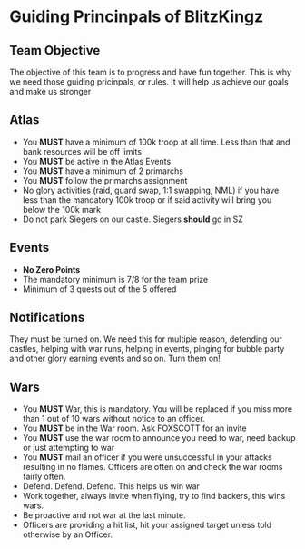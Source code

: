 # Guiding Princinpals of BlitzKingz

## Team Objective
The objective of this team is to progress and have fun together. This is why we need those guiding pricinpals, or rules. It will help us achieve our goals and make us stronger

## Atlas
* You **MUST** have a minimum of 100k troop at all time. Less than that and bank resources will be off limits
* You **MUST** be active in the Atlas Events
* You **MUST** have a minimum of 2 primarchs
* You **MUST** follow the primarchs assignment
* No glory activities (raid, guard swap, 1:1 swapping, NML) if you have less than the mandatory 100k troop or if said activity will bring you below the 100k mark
* Do not park Siegers on our castle. Siegers **should** go in SZ

## Events
* **No Zero Points**
* The mandatory minimum is 7/8 for the team prize
* Minimum of 3 quests out of the 5 offered

## Notifications
They must be turned on. We need this for multiple reason, defending our castles, helping with war runs, helping in events, pinging for bubble party and other glory earning events and so on. Turn them on!

## Wars
* You **MUST** War, this is mandatory. You will be replaced if you miss more than 1 out of 10 wars without notice to an officer.
* You **MUST** be in the War room. Ask FOXSCOTT for an invite
* You **MUST** use the war room to announce you need to war, need backup or just attempting to war
* You **MUST** mail an officer if you were unsuccessful in your attacks resulting in no flames. Officers are often on and check the war rooms fairly often.
* Defend. Defend. Defend. This helps us win war
* Work together, always invite when flying, try to find backers, this wins wars. 
* Be proactive and not war at the last minute.
* Officers are providing a hit list, hit your assigned target unless told otherwise by an Officer.